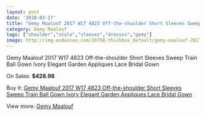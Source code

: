 ```yaml
---
layout: post
date: '2018-03-17'
title: "Gemy Maalouf 2017 W17 4823 Off-the-shoulder Short Sleeves Sweep Train Ball Gown Ivory Elegant Garden Appliques Lace Bridal Gown"
category: Gemy Maalouf
tags: ["shoulder","style","sleeves","dresses","gemy"]
image: http://img.eudances.com/20758-thickbox_default/gemy-maalouf-2017-w17-4823-off-the-shoulder-short-sleeves-sweep-train-ball-gown-ivory-elegant-garden-appliques-lace-bridal-gown.jpg
---
```

Gemy Maalouf 2017 W17 4823 Off-the-shoulder Short Sleeves Sweep Train Ball Gown Ivory Elegant Garden Appliques Lace Bridal Gown

On Sales: **$428.98**
<a href="https://www.eudances.com/en/gemy-maalouf/6231-gemy-maalouf-2017-w17-4823-off-the-shoulder-short-sleeves-sweep-train-ball-gown-ivory-elegant-garden-appliques-lace-bridal-gown.html"><amp-img layout="responsive" width="600" height="600" src="//img.eudances.com/20758-thickbox_default/gemy-maalouf-2017-w17-4823-off-the-shoulder-short-sleeves-sweep-train-ball-gown-ivory-elegant-garden-appliques-lace-bridal-gown.jpg" alt="Gemy Maalouf 2017 W17 4823 Off-the-shoulder Short Sleeves Sweep Train Ball Gown Ivory Elegant Garden Appliques Lace Bridal Gown 0" /></a>
<a href="https://www.eudances.com/en/gemy-maalouf/6231-gemy-maalouf-2017-w17-4823-off-the-shoulder-short-sleeves-sweep-train-ball-gown-ivory-elegant-garden-appliques-lace-bridal-gown.html"><amp-img layout="responsive" width="600" height="600" src="//img.eudances.com/20760-thickbox_default/gemy-maalouf-2017-w17-4823-off-the-shoulder-short-sleeves-sweep-train-ball-gown-ivory-elegant-garden-appliques-lace-bridal-gown.jpg" alt="Gemy Maalouf 2017 W17 4823 Off-the-shoulder Short Sleeves Sweep Train Ball Gown Ivory Elegant Garden Appliques Lace Bridal Gown 1" /></a>
<a href="https://www.eudances.com/en/gemy-maalouf/6231-gemy-maalouf-2017-w17-4823-off-the-shoulder-short-sleeves-sweep-train-ball-gown-ivory-elegant-garden-appliques-lace-bridal-gown.html"><amp-img layout="responsive" width="600" height="600" src="//img.eudances.com/20759-thickbox_default/gemy-maalouf-2017-w17-4823-off-the-shoulder-short-sleeves-sweep-train-ball-gown-ivory-elegant-garden-appliques-lace-bridal-gown.jpg" alt="Gemy Maalouf 2017 W17 4823 Off-the-shoulder Short Sleeves Sweep Train Ball Gown Ivory Elegant Garden Appliques Lace Bridal Gown 2" /></a>

Buy it: [Gemy Maalouf 2017 W17 4823 Off-the-shoulder Short Sleeves Sweep Train Ball Gown Ivory Elegant Garden Appliques Lace Bridal Gown](https://www.eudances.com/en/gemy-maalouf/6231-gemy-maalouf-2017-w17-4823-off-the-shoulder-short-sleeves-sweep-train-ball-gown-ivory-elegant-garden-appliques-lace-bridal-gown.html "Gemy Maalouf 2017 W17 4823 Off-the-shoulder Short Sleeves Sweep Train Ball Gown Ivory Elegant Garden Appliques Lace Bridal Gown")

View more: [Gemy Maalouf](https://www.eudances.com/en/101-gemy-maalouf "Gemy Maalouf")